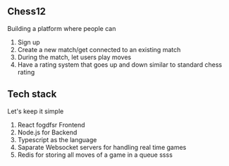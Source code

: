 ## Chess12

Building a platform where people can

1. Sign up
2. Create a new match/get connected to an existing match
3. During the match, let users play moves
4. Have a rating system that goes up and down similar to standard chess rating

## Tech stack

Let's keep it simple

1. React fogdfsr Frontend
2. Node.js for Backend
3. Typescript as the language
4. Saparate Websocket servers for handling real time games
5. Redis for storing all moves of a game in a queue
ssss

